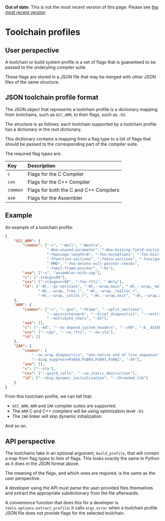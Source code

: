 <span class="warnings">**Out of date**: This is not the most recent version of this page. Please see [the most recent version](y)</span>
# Toolchain profiles

## User perspective

A toolchain or build system profile is a set of flags that is guaranteed to be passed to the underyling compiler suite.

These flags are stored in a JSON file that may be merged with other JSON files of the same structure.

## JSON toolchain profile format

The JSON object that represents a toolchain profile is a dictionary mapping from toolchains, such as `GCC_ARM`, to their flags, such as `-O3`.

The structure is as follows: each toolchain supported by a toolchain profile has a dictionary in the root dictionary. 

This dictionary contains a mapping from a flag type to a list of flags that should be passed to the corresponding part of the compiler suite.

The required flag types are:

| Key      | Description                           |
|:---------|:--------------------------------------|
| `c`      | Flags for the C Compiler              |
| `cxx`    | Flags for the C++ Compiler            |
| `common` | Flags for both the C and C++ Compilers|
| `asm`    | Flags for the Assembler               |

## Example

An example of a toolchain profile:

```json
{
    "GCC_ARM": {
        "common": ["-c", "-Wall", "-Wextra",
                   "-Wno-unused-parameter", "-Wno-missing-field-initializers",
                   "-fmessage-length=0", "-fno-exceptions", "-fno-builtin",
                   "-ffunction-sections", "-fdata-sections", "-funsigned-char",
                   "-MMD", "-fno-delete-null-pointer-checks",
                   "-fomit-frame-pointer", "-Os"],
        "asm": ["-x", "assembler-with-cpp"],
        "c": ["-std=gnu99"],
        "cxx": ["-std=gnu++98", "-fno-rtti", "-Wvla"],
        "ld": ["-Wl,--gc-sections", "-Wl,--wrap,main", "-Wl,--wrap,_malloc_r",
               "-Wl,--wrap,_free_r", "-Wl,--wrap,_realloc_r",
               "-Wl,--wrap,_calloc_r", "-Wl,--wrap,exit", "-Wl,--wrap,atexit"]
    },
    "ARM": {
        "common": ["-c", "--gnu", "-Otime", "--split_sections",
                   "--apcs=interwork", "--brief_diagnostics", "--restrict",
                   "--multibyte_chars", "-O3"],
        "asm": [],
        "c": ["--md", "--no_depend_system_headers", "--c99", "-D__ASSERT_MSG"],
        "cxx": ["--cpp", "--no_rtti", "--no_vla"],
        "ld": []
    },
    "IAR": {
        "common": [
            "--no_wrap_diagnostics", "non-native end of line sequence", "-e",
            "--diag_suppress=Pa050,Pa084,Pa093,Pa082", "-Oh"],
        "asm": [],
        "c": ["--vla"],
        "cxx": ["--guard_calls", "--no_static_destruction"],
        "ld": ["--skip_dynamic_initialization", "--threaded_lib"]
    }
}
```

From this toolchain profile, we can tell that:

- `GCC_ARM`, `ARM` and `IAR` compiler suites are supported.
- The `ARM` C and C++ compilers will be using optimization level `-O3`.
- The `IAR` linker will skip dynamic initialization.

And so on.

## API perspective

The toolchains take in an optional argument, ``build_profile``, that will contain a map from flag types to lists of flags. This looks exactly the same in Python as it does in the JSON format above.

The meaning of the flags, and which ones are required, is the same as the user perspective.

A developer using the API must parse the user-provided files themselves and extract the appropriate subdictionary from the file afterwards.

A convenience function that does this for a developer is `tools.options.extract_profile`; it calls ``args_error`` when a toolchain profile JSON file does not provide flags for the selected toolchain.
